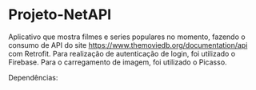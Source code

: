 # Projeto-NetAPI
Aplicativo que mostra filmes e series populares no momento, fazendo o consumo de API do site https://www.themoviedb.org/documentation/api com Retrofit.
Para realização de autenticação de login, foi utilizado o Firebase.
Para o carregamento de imagem, foi utilizado o Picasso.

Dependências:

